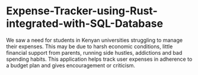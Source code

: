 # Expense-Tracker-using-Rust-integrated-with-SQL-Database
We saw a need for students in Kenyan universities struggling to manage their expenses. This may be due to harsh economic conditions, little financial support from parents, running side hustles, addictions and bad spending habits. This application helps track user expenses in adherence to a budget plan and gives encouragement or criticism.
